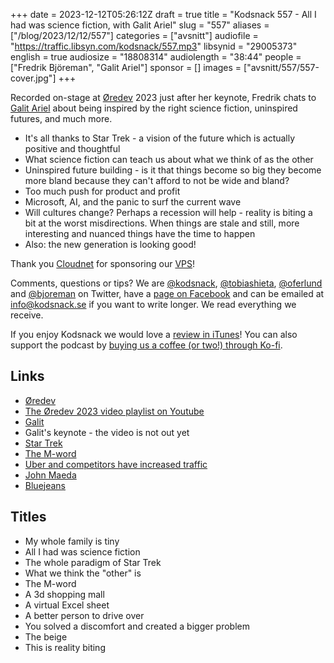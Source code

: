 +++
date = 2023-12-12T05:26:12Z
draft = true
title = "Kodsnack 557 - All I had was science fiction, with Galit Ariel"
slug = "557"
aliases = ["/blog/2023/12/12/557"]
categories = ["avsnitt"]
audiofile = "https://traffic.libsyn.com/kodsnack/557.mp3"
libsynid = "29005373"
english = true
audiosize = "18808314"
audiolength = "38:44"
people = ["Fredrik Björeman", "Galit Ariel"]
sponsor = []
images = ["avsnitt/557/557-cover.jpg"]
+++

Recorded on-stage at [Øredev](https://oredev.org/) 2023 just after her keynote, Fredrik chats to [Galit Ariel](https://galitariel.com/) about being inspired by the right science fiction, uninspired futures, and much more.

* It's all thanks to Star Trek - a vision of the future which is actually positive and thoughtful
* What science fiction can teach us about what we think of as the other
* Uninspired future building - is it that things become so big they become more bland because they can't afford to not be wide and bland?
* Too much push for product and profit
* Microsoft, AI, and the panic to surf the current wave
* Will cultures change? Perhaps a recession will help - reality is biting a bit at the worst misdirections. When things are stale and still, more interesting and nuanced things have the time to happen
* Also: the new generation is looking good!

Thank you [Cloudnet](http://www.cloudnet.se) for sponsoring our [VPS](http://en.wikipedia.org/wiki/Virtual_private_server)!

Comments, questions or tips? We are [@kodsnack](https://www.twitter.com/kodsnack), [@tobiashieta](https://www.twitter.com/tobiashieta), [@oferlund](https://twitter.com/oferlund) and [@bjoreman](https://www.twitter.com/bjoreman) on Twitter, have a [page on Facebook](https://www.facebook.com/kodsnack) and can be emailed at [info@kodsnack.se](mailto:info@kodsnack.se) if you want to write longer. We read everything we receive.

If you enjoy Kodsnack we would love a [review in iTunes](http://itunes.apple.com/se/podcast/kodsnack/id561631498?l=en)! You can also support the podcast by <a href="https://ko-fi.com/kodsnack" rel="payment">buying us a coffee (or two!) through Ko-fi</a>.

## Links ##
* [Øredev](https://oredev.org/)
* [The Øredev 2023 video playlist on Youtube](https://www.youtube.com/playlist?list=PLOUKmSqExtAF6tWa1TBElW4m5q1_-Pit3)
* [Galit](https://galitariel.com/)
* Galit's keynote - the video is not out yet
* [Star Trek](https://en.wikipedia.org/wiki/Star_Trek)
* [The M-word](https://en.wikipedia.org/wiki/Metaverse)
* [Uber and competitors have increased traffic](https://360info.org/uber-might-not-be-the-traffic-buster-youd-expect/)
* [John Maeda](https://devblogs.microsoft.com/semantic-kernel/author/johnmaeda/)
* [Bluejeans](https://en.wikipedia.org/wiki/BlueJeans)

## Titles ##
* My whole family is tiny
* All I had was science fiction
* The whole paradigm of Star Trek
* What we think the "other" is
* The M-word
* A 3d shopping mall
* A virtual Excel sheet
* A better person to drive over
* You solved a discomfort and created a bigger problem
* The beige
* This is reality biting